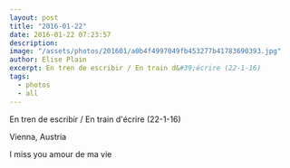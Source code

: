```yaml
---
layout: post
title: "2016-01-22"
date: 2016-01-22 07:23:57
description: 
image: "/assets/photos/201601/a0b4f4997049fb453277b41783690393.jpg"
author: Elise Plain
excerpt: En tren de escribir / En train d&#39;écrire (22-1-16) 
tags: 
  - photos
  - all
---
```


En tren de escribir / En train d&#39;écrire (22-1-16) 
<p></p>
Vienna, Austria<p>I miss you amour de ma vie</p>